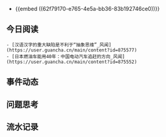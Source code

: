 - {{embed ((62f79170-e765-4e5a-bb36-83b192746ce0))}}
## 今日阅读
	- [汉语汉字的重大缺陷是不利于“抽象思维”_风闻](https://user.guancha.cn/main/content?id=875577)
	- [日本燃油车能用40年：中国电动汽车追赶的方向_风闻](https://user.guancha.cn/main/content?id=875552)
## 事件动态
## 问题思考
## 流水记录